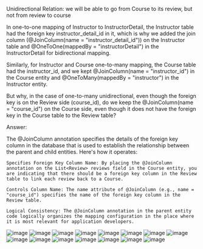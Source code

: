 Unidirectional Relation: we will be able to go from Course to its review, but not from review to course 

In one-to-one mapping of Instructor to InstructorDetail, the Instructor table had the foreign key instructor_detail_id in it, which is why we added the join column (@JoinColumn(name = "instructor_detail_id")) on the Instructor table and @OneToOne(mappedBy = "instructorDetail") in the InstructorDetail for bidirectional mapping.

Similarly, for Instructor and Course one-to-many mapping, the Course table had the instructor_id, and we kept @JoinColumn(name = "instructor_id") in the Course entity and @OneToMany(mappedBy = "instructor") in the Instructor entity.

But why, in the case of one-to-many unidirectional, even though the foreign key is on the Review side (course_id), do we keep the @JoinColumn(name = "course_id") on the Course side, even though it does not have the foreign key in the Course table to the Review table?

Answer:

The @JoinColumn annotation specifies the details of the foreign key column in the database that is used to establish the relationship between the parent and child entities. Here's how it operates:

    Specifies Foreign Key Column Name: By placing the @JoinColumn annotation on the List<Review> reviews field in the Course entity, you are indicating that there should be a foreign key column in the Review table to link each review back to a Course.

    Controls Column Name: The name attribute of @JoinColumn (e.g., name = "course_id") specifies the name of the foreign key column in the Review table.

    Logical Consistency: The @JoinColumn annotation in the parent entity code logically organizes the mapping configuration in the place where it is most relevant for application developers.

![image](https://github.com/user-attachments/assets/a0dea602-2bf0-47b7-8c89-99d51fc23083)
![image](https://github.com/user-attachments/assets/270aa81e-7df7-43c9-988f-83de92743b7a)
![image](https://github.com/user-attachments/assets/bed5ae7b-9557-44e6-ad2d-1346579e99e5)
![image](https://github.com/user-attachments/assets/e0217b4c-b168-4dcf-9c93-2416c0cc856d)
![image](https://github.com/user-attachments/assets/90fb0a58-1e40-44b9-89c7-ff1d571e0fc6)
![image](https://github.com/user-attachments/assets/ac8e74ce-e074-4cd4-859c-dee75684db65)
![image](https://github.com/user-attachments/assets/c227145d-ebb6-4cf4-a5e2-7ee26c4d9310)
![image](https://github.com/user-attachments/assets/522a320b-47f5-4b95-aafc-1ee0dc4abfaf)
![image](https://github.com/user-attachments/assets/aea3e091-7888-4548-86a8-091ee59f72de)
![image](https://github.com/user-attachments/assets/6ab980cb-13d1-4ada-86f8-d596aa517136)
![image](https://github.com/user-attachments/assets/8893446c-9f2a-4f45-bbcd-0067316f6f97)
![image](https://github.com/user-attachments/assets/3d1a9a30-41de-4982-9756-4653f905068d)
![image](https://github.com/user-attachments/assets/3e740588-e042-4082-a4e1-202288ee12a1)
![image](https://github.com/user-attachments/assets/1bfb29af-01af-42e4-805f-13838620db11)
![image](https://github.com/user-attachments/assets/10277938-6bb5-422b-8d9e-39141465c919)


